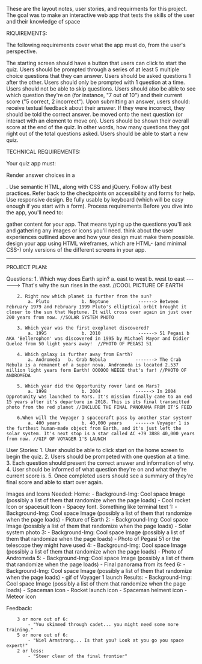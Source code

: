 These are the layout notes, user stories, and requirments for this project. The goal was to make an interactive web app that
tests the skills of the user and their knowledge of space

RIQUIREMENTS:

The following requirements cover what the app must do, from the user's perspective.

The starting screen should have a button that users can click to start the quiz.
Users should be prompted through a series of at least 5 multiple choice questions that they can answer.
Users should be asked questions 1 after the other.
Users should only be prompted with 1 question at a time.
Users should not be able to skip questions.
Users should also be able to see which question they're on (for instance, "7 out of 10") and their current score 
("5 correct, 2 incorrect").
Upon submitting an answer, users should:
receive textual feedback about their answer. If they were incorrect, they should be told the correct answer.
be moved onto the next question (or interact with an element to move on).
Users should be shown their overall score at the end of the quiz. In other words, how many questions they got right 
out of the total questions asked.
Users should be able to start a new quiz.

TECHNICAL REQUIREMENTS:

Your quiz app must:

Render answer choices in a <form>.
Use semantic HTML, along with CSS and jQuery.
Follow a11y best practices.
Refer back to the checkpoints on accessibility and forms for help.
Use responsive design.
Be fully usable by keyboard (which will be easy enough if you start with a form).
Process requirements
Before you dive into the app, you'll need to:

gather content for your app. That means typing up the questions you'll ask and gathering any images or icons you'll need.
think about the user experiences outlined above and how your design must make them possible.
design your app using HTML wireframes, which are HTML- (and minimal CSS-) only versions of the different screens in your app.

---------------------------------------------------------------------------------------------------------------------------------------


PROJECT PLAN:


Questions:
        1.  Which way does Earth spin?
            a. east to west     b. west to east     ------> That's why the sun rises in the east.  //COOL PICTURE OF EARTH

        2. Right now which planet is further from the sun?
            a. Pluto            b. Neptune           ------> Between February 1979 and February 1999 Pluto's elliptical orbit brought it closer to the sun that Neptune. It will cross over again in just over 200 years from now. //SOLAR SYSTEM PHOTO
        
        3. Which year was the first exoplanet discovered?
            a. 1995             b. 2010              ------> 51 Pegasi b AKA 'Bellerophon' was discovered in 1995 by Michael Mayor and Didier Queloz from 50 light years away!  //PHOTO OF PEGASI 51
        
        4. Which galaxy is further away from Earth?
            a. Andromeda   b. Crab Nebula           -------> The Crab Nebula is a remanent of a super nova. Andromeda is located 2.537 million light years form Earth! OOOOOO WEEEE that's far! //PHOTO OF ANDROMEDA
        
        5. Which year did the Opportunity rover land on Mars?
            a. 1998             b. 2004             ------> In 2004 Opprotunity was launched to Mars. It's mission finally came to an end 15 years after it's departure in 2018. This is its final transmitted photo from the red planet //INCLUDE THE FINAL PANORAMA FROM IT'S FEED
        
        6.When will the Voyager 1 spacecraft pass by another star system?
            a. 400 years        b. 40,000 years     ------> Voyager 1 is the furthest human-made object from Earth, and it's just left the solar system. It's next stop is a star called AC +79 3888 40,000 years from now. //GIF OF VOYAGER 1'S LAUNCH

User Stories:
        1. User should be able to click start on the home screen to begin the quiz.
        2. Users should be prompeted with one question at a time.
        3. Each question should present the correct answer and information of why.
        4. User should be informed of what question they're on and what they're current score is. 
        5. Once completed users should see a summary of they're final score and able to start over again.

Images and Icons Needed:
        Home: 
            - Background-Img: Cool space Image (possibly a list of them that randomize when the page loads)
            - Cool rocket Icon or spacesuit Icon
            - Spacey font. Something like terminal text
        1:
            - Background-Img: Cool space Image (possibly a list of them that randomize when the page loads)
            - Picture of Earth
        2:
            - Background-Img: Cool space Image (possibly a list of them that randomize when the page loads)
            - Solar system photo
        3:
            - Background-Img: Cool space Image (possibly a list of them that randomize when the page loads)
            - Photo of Pegasi 51 or the telescope they might have used
        4:
            - Background-Img: Cool space Image (possibly a list of them that randomize when the page loads)
            - Photo of Andromeda
        5:
            - Background-Img: Cool space Image (possibly a list of them that randomize when the page loads)
            - Final panorama from its feed
        6:
            - Background-Img: Cool space Image (possibly a list of them that randomize when the page loads)
            - gif of Voyager 1 launch
        Results: 
            - Background-Img: Cool space Image (possibly a list of them that randomize when the page loads)
            - Spaceman icon
            - Rocket launch icon
            - Spaceman helment icon
            - Meteor icon
            
            
Feedback:

        3 or more out of 6:
            - "You skimmed through cadet... you might need some more training."
        5 or more out of 6:
            - "Niel Armstrong... Is that you? Look at you go you space expert!"
        2 or less:
            - "Steer clear of the final frontier"
